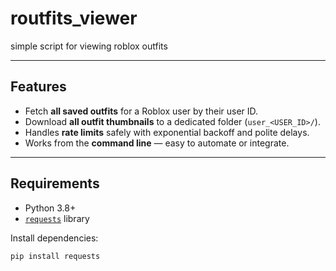 # routfits_viewer
simple script for viewing roblox outfits

---

## Features

- Fetch **all saved outfits** for a Roblox user by their user ID.  
- Download **all outfit thumbnails** to a dedicated folder (`user_<USER_ID>/`).  
- Handles **rate limits** safely with exponential backoff and polite delays.  
- Works from the **command line** — easy to automate or integrate.

---

## Requirements

- Python 3.8+  
- [`requests`](https://pypi.org/project/requests/) library  

Install dependencies:

```bash
pip install requests
